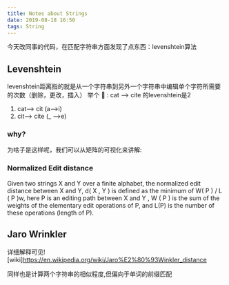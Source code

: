 ```yaml
---
title: Notes about Strings
date: 2019-08-18 16:50
tags: String
---
```



今天改同事的代码，在匹配字符串方面发现了点东西：levenshtein算法
<!--more-->
## Levenshtein

levenshtein距离指的就是从一个字符串到另外一个字符串中编辑单个字符所需要的次数（删除，更改，插入）
举个 :chestnut: :
cat --> cite 的levenshtein是2
1. cat--> cit (a-->i)
2. cit--> cite (_ -->e)

### why?
为啥子是这样呢，我们可以从矩阵的可视化来讲解:

### Normalized Edit distance

Given two strings X and Y over a finite alphabet, the normalized edit distance between X and Y, d( X , Y ) is defined as the minimum of W( P ) / L ( P )w, here P is an editing path between X and Y , W ( P ) is the sum of the weights of the elementary edit operations of P, and L(P) is the number of these operations (length of P).


## Jaro Wrinkler

详细解释可见![wiki]https://en.wikipedia.org/wiki/Jaro%E2%80%93Winkler_distance

同样也是计算两个字符串的相似程度,但偏向于单词的前缀匹配